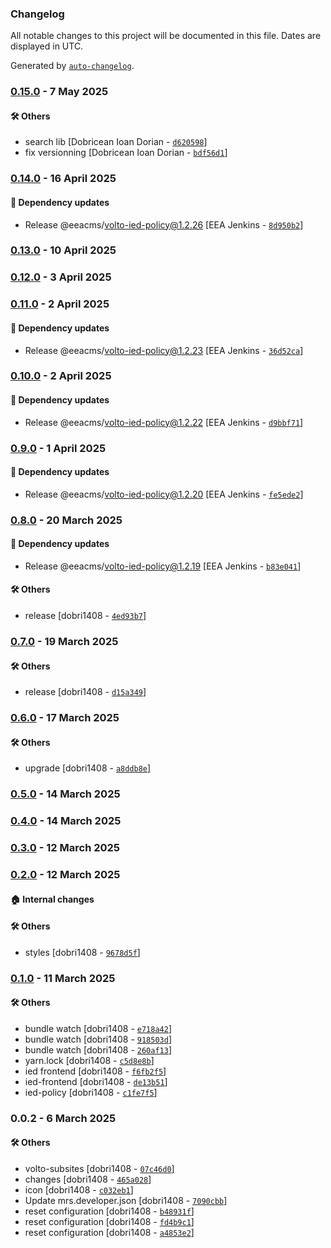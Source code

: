 ### Changelog

All notable changes to this project will be documented in this file. Dates are displayed in UTC.

Generated by [`auto-changelog`](https://github.com/CookPete/auto-changelog).

### [0.15.0](https://github.com/eea/ied-frontend/compare/0.14.0...0.15.0) - 7 May 2025

#### :hammer_and_wrench: Others

- search lib [Dobricean Ioan Dorian - [`d620598`](https://github.com/eea/ied-frontend/commit/d620598e47bc75836bea3804556632b3b36bcc2e)]
- fix versionning [Dobricean Ioan Dorian - [`bdf56d1`](https://github.com/eea/ied-frontend/commit/bdf56d1c34025a680bed7fcfcdb395ec273f1a5b)]
### [0.14.0](https://github.com/eea/ied-frontend/compare/0.13.0...0.14.0) - 16 April 2025

#### :rocket: Dependency updates

- Release @eeacms/volto-ied-policy@1.2.26 [EEA Jenkins - [`8d950b2`](https://github.com/eea/ied-frontend/commit/8d950b2a9f12e81c4c6fe0b9ea3f743002c92fad)]

### [0.13.0](https://github.com/eea/ied-frontend/compare/0.12.0...0.13.0) - 10 April 2025

### [0.12.0](https://github.com/eea/ied-frontend/compare/0.11.0...0.12.0) - 3 April 2025

### [0.11.0](https://github.com/eea/ied-frontend/compare/0.10.0...0.11.0) - 2 April 2025

#### :rocket: Dependency updates

- Release @eeacms/volto-ied-policy@1.2.23 [EEA Jenkins - [`36d52ca`](https://github.com/eea/ied-frontend/commit/36d52caeaabbc838b65b1a0e8ea2bbc14506e57f)]

### [0.10.0](https://github.com/eea/ied-frontend/compare/0.9.0...0.10.0) - 2 April 2025

#### :rocket: Dependency updates

- Release @eeacms/volto-ied-policy@1.2.22 [EEA Jenkins - [`d9bbf71`](https://github.com/eea/ied-frontend/commit/d9bbf711009173feb1ba7dff85aea64d95c3e4ba)]

### [0.9.0](https://github.com/eea/ied-frontend/compare/0.8.0...0.9.0) - 1 April 2025

#### :rocket: Dependency updates

- Release @eeacms/volto-ied-policy@1.2.20 [EEA Jenkins - [`fe5ede2`](https://github.com/eea/ied-frontend/commit/fe5ede2ed2d180f368361d574569b2fb972a72d9)]

### [0.8.0](https://github.com/eea/ied-frontend/compare/0.7.0...0.8.0) - 20 March 2025

#### :rocket: Dependency updates

- Release @eeacms/volto-ied-policy@1.2.19 [EEA Jenkins - [`b83e041`](https://github.com/eea/ied-frontend/commit/b83e0417067d5efaf490b19c398199a2a2888861)]

#### :hammer_and_wrench: Others

- release [dobri1408 - [`4ed93b7`](https://github.com/eea/ied-frontend/commit/4ed93b7dbe8df55729853fc85b798b5878b1b8fd)]
### [0.7.0](https://github.com/eea/ied-frontend/compare/0.6.0...0.7.0) - 19 March 2025

#### :hammer_and_wrench: Others

- release [dobri1408 - [`d15a349`](https://github.com/eea/ied-frontend/commit/d15a349749757f8772a1458ab1eb68760c57e2db)]
### [0.6.0](https://github.com/eea/ied-frontend/compare/0.5.0...0.6.0) - 17 March 2025

#### :hammer_and_wrench: Others

- upgrade [dobri1408 - [`a8ddb8e`](https://github.com/eea/ied-frontend/commit/a8ddb8e621b9ec9d650130cab01c22cf13f99482)]
### [0.5.0](https://github.com/eea/ied-frontend/compare/0.4.0...0.5.0) - 14 March 2025

### [0.4.0](https://github.com/eea/ied-frontend/compare/0.3.0...0.4.0) - 14 March 2025

### [0.3.0](https://github.com/eea/ied-frontend/compare/0.2.0...0.3.0) - 12 March 2025

### [0.2.0](https://github.com/eea/ied-frontend/compare/0.1.0...0.2.0) - 12 March 2025

#### :house: Internal changes


#### :hammer_and_wrench: Others

- styles [dobri1408 - [`9678d5f`](https://github.com/eea/ied-frontend/commit/9678d5fe9254d14df3bc7cdfdb087b8afe40a750)]
### [0.1.0](https://github.com/eea/ied-frontend/compare/0.0.2...0.1.0) - 11 March 2025

#### :hammer_and_wrench: Others

- bundle watch [dobri1408 - [`e718a42`](https://github.com/eea/ied-frontend/commit/e718a42a75be6ad8aed0f1d611d9017f0acbc8a7)]
- bundle watch [dobri1408 - [`918503d`](https://github.com/eea/ied-frontend/commit/918503de06e7682e74f1c98de5d6e4f64bcf5769)]
- bundle watch [dobri1408 - [`260af13`](https://github.com/eea/ied-frontend/commit/260af13af22bdde22039c61e57f05f6bf7e867c5)]
- yarn.lock [dobri1408 - [`c5d8e8b`](https://github.com/eea/ied-frontend/commit/c5d8e8b69ecd2e3934a2a34690c22c8fb590b518)]
- ied frontend [dobri1408 - [`f6fb2f5`](https://github.com/eea/ied-frontend/commit/f6fb2f5fdb388027e746f2eb069a5dcb3d451a17)]
- ied-frontend [dobri1408 - [`de13b51`](https://github.com/eea/ied-frontend/commit/de13b512c370e067a1ab64df859a68160b5cbfb7)]
- ied-policy [dobri1408 - [`c1fe7f5`](https://github.com/eea/ied-frontend/commit/c1fe7f570da1e8e778d39c3f2e5d216d1be6cd44)]
### 0.0.2 - 6 March 2025

#### :hammer_and_wrench: Others

- volto-subsites [dobri1408 - [`07c46d0`](https://github.com/eea/ied-frontend/commit/07c46d056efc839a3c0419649ddde87303fa829d)]
- changes [dobri1408 - [`465a028`](https://github.com/eea/ied-frontend/commit/465a0286a0d1ddfabeab45ad4094576ac1188276)]
- icon [dobri1408 - [`c032eb1`](https://github.com/eea/ied-frontend/commit/c032eb1ea4ead0b24dfa9e99335594cd6fc55993)]
- Update mrs.developer.json [dobri1408 - [`7090cbb`](https://github.com/eea/ied-frontend/commit/7090cbb7535fb59732f86d583aaf2ddba206e7cb)]
- reset configuration [dobri1408 - [`b48931f`](https://github.com/eea/ied-frontend/commit/b48931fe421dff9467a0a23aaf8f35861ccec259)]
- reset configuration [dobri1408 - [`fd4b9c1`](https://github.com/eea/ied-frontend/commit/fd4b9c1e9d4b3a5658b514b80ebf62a2274e9ea6)]
- reset configuration [dobri1408 - [`a4853e2`](https://github.com/eea/ied-frontend/commit/a4853e22411e1d1ad7310b646b560b4d0db2d304)]
